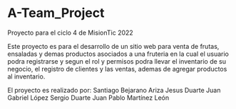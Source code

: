 # A-Team_Project
Proyecto para el ciclo 4 de MisionTic 2022

Este proyecto es para el desarrollo de un sitio web para venta de frutas, ensaladas y demas productos asociados a una fruteria en la cual el usuario podra registrarse y segun el rol y permisos podra llevar el inventario de su negocio, el registro de clientes y las ventas, ademas de agregar productos al inventario.

El proyecto es realizado por:
Santiago Bejarano Ariza 
Jesus Duarte 
Juan Gabriel López
Sergio Duarte 
Juan Pablo Martínez León
